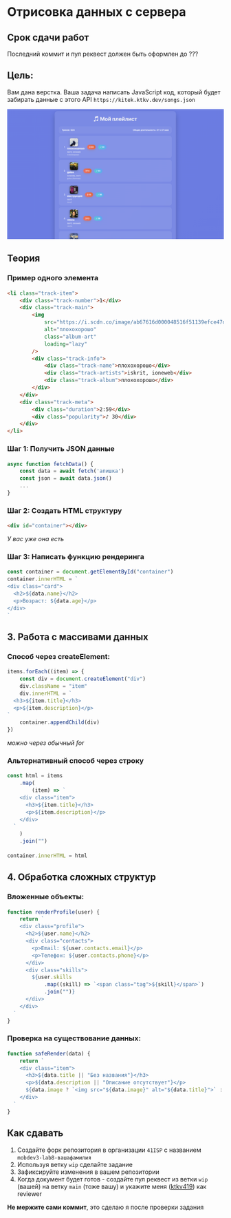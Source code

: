 # Отрисовка данных с сервера

## Срок сдачи работ

Последний коммит и пул реквест должен быть оформлен до ???

## Цель:

Вам дана верстка. Ваша задача написать JavaScript код, который будет забирать данные с этого API `https://kitek.ktkv.dev/songs.json`

![logo](.repo/Screenshot%202025-09-11%20at%2008.57.23.png?v=1)

## Теория

### Пример одного элемента

```html
<li class="track-item">
    <div class="track-number">1</div>
    <div class="track-main">
        <img
            src="https://i.scdn.co/image/ab67616d000048516f51139efce47d2e01da8052"
            alt="плохохорошо"
            class="album-art"
            loading="lazy"
        />
        <div class="track-info">
            <div class="track-name">плохохорошо</div>
            <div class="track-artists">iskrit, ioneweb</div>
            <div class="track-album">плохохорошо</div>
        </div>
    </div>
    <div class="track-meta">
        <div class="duration">2:59</div>
        <div class="popularity">♪ 30</div>
    </div>
</li>
```

### Шаг 1: Получить JSON данные

```javascript
async function fetchData() {
    const data = await fetch('апишка')
    const json = await data.json()
    ...
}
```

### Шаг 2: Создать HTML структуру

```html
<div id="container"></div>
```

_У вас уже она есть_

### Шаг 3: Написать функцию рендеринга

```javascript
const container = document.getElementById("container")
container.innerHTML = `
<div class="card">
  <h2>${data.name}</h2>
  <p>Возраст: ${data.age}</p>
</div>
`
```

## 3. Работа с массивами данных

### Способ через createElement:

```javascript
items.forEach((item) => {
    const div = document.createElement("div")
    div.className = "item"
    div.innerHTML = `
  <h3>${item.title}</h3>
  <p>${item.description}</p>
`
    container.appendChild(div)
})
```

_можно через обычный for_

### Альтернативный способ через строку

```javascript
const html = items
    .map(
        (item) => `
    <div class="item">
      <h3>${item.title}</h3>
      <p>${item.description}</p>
    </div>
  `
    )
    .join("")

container.innerHTML = html
```

## 4. Обработка сложных структур

### Вложенные объекты:

```javascript
function renderProfile(user) {
    return `
    <div class="profile">
      <h2>${user.name}</h2>
      <div class="contacts">
        <p>Email: ${user.contacts.email}</p>
        <p>Телефон: ${user.contacts.phone}</p>
      </div>
      <div class="skills">
        ${user.skills
            .map((skill) => `<span class="tag">${skill}</span>`)
            .join("")}
      </div>
    </div>
  `
}
```

### Проверка на существование данных:

```javascript
function safeRender(data) {
    return `
    <div class="item">
      <h3>${data.title || "Без названия"}</h3>
      <p>${data.description || "Описание отсутствует"}</p>
      ${data.image ? `<img src="${data.image}" alt="${data.title}">` : ""}
    </div>
  `
}
```

## Как сдавать

1. Создайте форк репозитория в организации `41ISP` с названием `mobdev3-lab8-вашафамилия`
2. Используя ветку `wip` сделайте задание
3. Зафиксируйте изменения в вашем репозитории
4. Когда документ будет готов - создайте пул реквест из ветки `wip` (вашей) на ветку `main` (тоже вашу) и укажите меня ([ktkv419](https://github.com/ktkv419)) как reviewer

**Не мержите сами коммит**, это сделаю я после проверки задания
